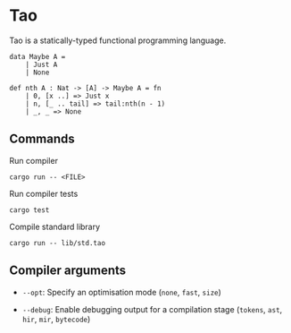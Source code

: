 # Tao

Tao is a statically-typed functional programming language.

```
data Maybe A =
    | Just A
    | None

def nth A : Nat -> [A] -> Maybe A = fn
    | 0, [x ..] => Just x
    | n, [_ .. tail] => tail:nth(n - 1)
    | _, _ => None
```

## Commands

Run compiler

```
cargo run -- <FILE>
```

Run compiler tests

```
cargo test
```

Compile standard library

```
cargo run -- lib/std.tao
```

## Compiler arguments

- `--opt`: Specify an optimisation mode (`none`, `fast`, `size`)

- `--debug`: Enable debugging output for a compilation stage (`tokens`, `ast`, `hir`, `mir`, `bytecode`)
